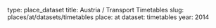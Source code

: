 type: place_dataset
title: Austria / Transport Timetables
slug: places/at/datasets/timetables
place: at
dataset: timetables
year: 2014
